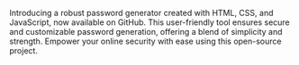 Introducing a robust password generator created with HTML, CSS, and JavaScript, now available on GitHub. This user-friendly tool ensures secure and customizable password generation, offering a blend of simplicity and strength. Empower your online security with ease using this open-source project.